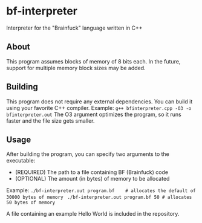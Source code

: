 # bf-interpreter
Interpreter for the "Brainfuck" language written in C++

## About
This program assumes blocks of memory of 8 bits each. In the future, support for multiple 
memory block sizes may be added.

## Building
This program does not require any external dependencies.
You can build it using your favorite C++ compiler.
Example:
``` g++ bfinterpreter.cpp -O3 -o bfinterpreter.out ```
The O3 argument optimizes the program, so it runs faster and the file size gets smaller.

## Usage
After building the program, you can specify two arguments to the executable:
* (REQUIRED) The path to a file containing BF (Brainfuck) code
* (OPTIONAL) The amount (in bytes) of memory to be allocated

Example:
``` ./bf-interpreter.out program.bf    # allocates the default of 30000 bytes of memory ```
``` ./bf-interpreter.out program.bf 50 # allocates 50 bytes of memory```

A file containing an example Hello World is included in the repository.
